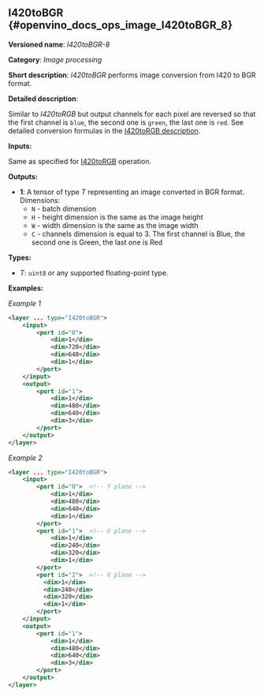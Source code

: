 ## I420toBGR <a name="I420toBGR"></a> {#openvino_docs_ops_image_I420toBGR_8}

**Versioned name**: *I420toBGR-8*

**Category**: *Image processing*

**Short description**: *I420toBGR* performs image conversion from I420 to BGR format.

**Detailed description**:

Similar to *I420toRGB* but output channels for each pixel are reversed so that the first channel is `blue`, the second one is `green`, the last one is `red`.  See detailed conversion formulas in the [I420toRGB description](I420toRGB_8.md).

**Inputs:**

Same as specified for [I420toRGB](I420toRGB_8.md) operation.

**Outputs:**

* **1**: A tensor of type *T* representing an image converted in BGR format. Dimensions:
  * `N` - batch dimension
  * `H` - height dimension is the same as the image height
  * `W` - width dimension is the same as the image width
  * `C` - channels dimension is equal to 3. The first channel is Blue, the second one is Green, the last one is Red

**Types:**

* *T*: `uint8` or any supported floating-point type.


**Examples:**

*Example 1*

```xml
<layer ... type="I420toBGR">
    <input>
        <port id="0">
            <dim>1</dim>
            <dim>720</dim>
            <dim>640</dim>
            <dim>1</dim>
        </port>
    </input>
    <output>
        <port id="1">
            <dim>1</dim>
            <dim>480</dim>
            <dim>640</dim>
            <dim>3</dim>
        </port>
    </output>
</layer>
```

*Example 2*

```xml
<layer ... type="I420toBGR">
    <input>
        <port id="0">  <!-- Y plane -->
            <dim>1</dim>
            <dim>480</dim>
            <dim>640</dim>
            <dim>1</dim>
        </port>
        <port id="1">  <!-- U plane -->
            <dim>1</dim>
            <dim>240</dim>
            <dim>320</dim>
            <dim>1</dim>
        </port>
        <port id="2">  <!-- V plane -->
          <dim>1</dim>
          <dim>240</dim>
          <dim>320</dim>
          <dim>1</dim>
        </port>
    </input>
    <output>
        <port id="1">
            <dim>1</dim>
            <dim>480</dim>
            <dim>640</dim>
            <dim>3</dim>
        </port>
    </output>
</layer>
```
